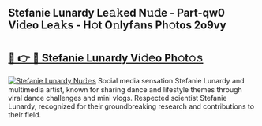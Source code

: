 ## Stefanie Lunardy Le𝚊𝚔ed N𝚞𝚍e - Part-qw0 Vi𝚍eo Le𝚊𝚔s - H𝚘t O𝚗lyf𝚊ns Ph𝚘tos 2o9vy

# <h2><a href="http://hf10k0.feru.top/?c=Stefanie+Lunardy">🔗 👉 🔴 Stefanie Lunardy Vi𝚍𝚎o Ph𝚘t𝚘𝚜</a></h2>

[![Stefanie Lunardy Nu𝚍𝚎s](https://i.imgur.com/0TWrTi3.gif)](http://hf10k0.feru.top/?c=Stefanie+Lunardy)
Social media sensation Stefanie Lunardy and multimedia artist, known for sharing dance and lifestyle themes through viral dance challenges and mini vlogs. Respected scientist Stefanie Lunardy, recognized for their groundbreaking research and contributions to their field. 
